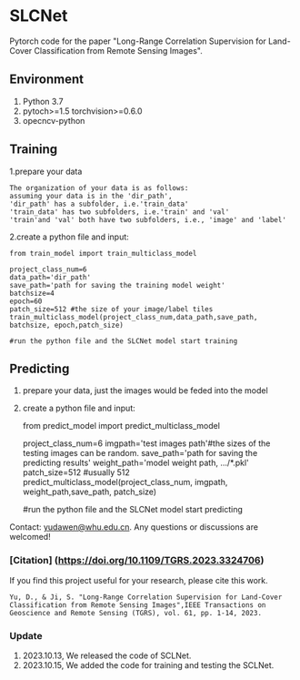 # SLCNet
Pytorch code for the paper "Long-Range Correlation Supervision for Land-Cover Classification from Remote Sensing Images".

## Environment
1. Python 3.7    
2. pytoch>=1.5 torchvision>=0.6.0    
3. opecncv-python

## Training
1.prepare your data    
    
    
    The organization of your data is as follows:
    assuming your data is in the 'dir_path',
    'dir_path' has a subfolder, i.e.'train_data'
    'train_data' has two subfolders, i.e.'train' and 'val'
    'train'and 'val' both have two subfolders, i.e., 'image' and 'label'

2.create a python file  and input:

   
    from train_model import train_multiclass_model

    project_class_num=6
    data_path='dir_path'
    save_path='path for saving the training model weight'
    batchsize=4
    epoch=60
    patch_size=512 #the size of your image/label tiles  
    train_multiclass_model(project_class_num,data_path,save_path, batchsize, epoch,patch_size)
    
    #run the python file and the SLCNet model start training
    
## Predicting
1. prepare your data, just the images would be feded into the model 

2. create a python file and input:
     
        
    from predict_model import predict_multiclass_model

    project_class_num=6
    imgpath='test images path'#the sizes of the testing images can be random.
    save_path='path for saving the predicting results'
    weight_path='model weight path, .../*.pkl'
    patch_size=512 #usually 512
    predict_multiclass_model(project_class_num, imgpath,  weight_path,save_path, patch_size)
    
    #run the python file and the SLCNet model start predicting

Contact: yudawen@whu.edu.cn. Any questions or discussions are welcomed!

### [Citation] (https://doi.org/10.1109/TGRS.2023.3324706)
 
If you find this project useful for your research, please cite this work.
    
    Yu, D., & Ji, S. "Long-Range Correlation Supervision for Land-Cover Classification from Remote Sensing Images",IEEE Transactions on Geoscience and Remote Sensing (TGRS), vol. 61, pp. 1-14, 2023.

### Update
1. 2023.10.13, We released the code of SCLNet. 
2. 2023.10.15, We added the code for training and testing the SCLNet.


